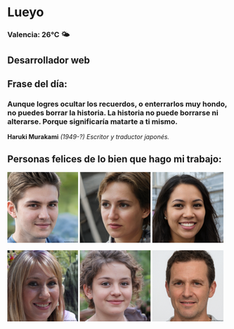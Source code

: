 # Lueyo
### Valencia:  26°C 🌤️
## Desarrollador web
## Frase del día:
<!-- START QUOTE -->
### Aunque logres ocultar los recuerdos, o enterrarlos muy hondo, no puedes borrar la historia. La historia no puede borrarse ni alterarse. Porque significaría matarte a ti mismo.
**Haruki Murakami** *(1949-?) Escritor y traductor japonés.*
<!-- END QUOTE -->






## Personas felices de lo bien que hago mi trabajo:

<p float="left">
  <img src="src/image_0.png" width="32%" />
  <img src="src/image_1.png" width="32%" /> 
  <img src="src/image_2.png" width="32%" />
</p>
<p float="left">
  <img src="src/image_3.png" width="32%" />
  <img src="src/image_4.png" width="32%" /> 
  <img src="src/image_5.png" width="32%" />
</p>
